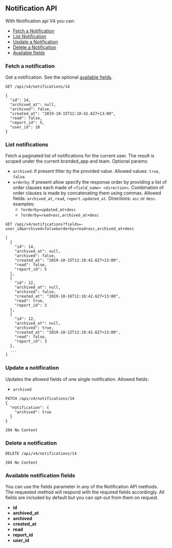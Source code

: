 ## Notification API
With Notification api V4 you can:

- [Fetch a Notification](#fetch-a-notification)
- [List Notification](#list-notifications)
- [Update a Notification](#update-a-notification)
- [Delete a Notification](#delete-a-notification)
- [Available fields](#available-notification-fields)

### Fetch a notification

Get a notification. See the optional [available fields](#available-notification-fields).
```
GET /api/v4/notifications/14
```

```
{
  "id": 14,
  "archived_at": null,
  "archived": false,
  "created_at": "2019-10-15T12:10:42.627+13:00",
  "read": false,
  "report_id": 5,
  "user_id": 18
}
```

### List notifications
Fetch a paginated list of notifications for the current user.
The result is scoped under the current branded_app and team.
Optional params:
- `archived`: if present filter by the provided value. Allowed values: `true`, `false`.
- `orderby`: if present allow specify the response order by providing a list of
  order clauses each made of `<field_name> <direction>`. Combination of order
  clauses is made by concatenating them using commas. Allowed fields:
  `archived_at`, `read`, `report.updated_at`. Directions: `asc` or `desc`.
  examples:
    - `?orderby=updated_at+desc`
    - `?orderby=read+asc,archived_at+desc`

```
GET /api/v4/notifications?fields=-user_id&archived=false&orderby=read+asc,archived_at+desc
```

```
[
  {
    "id": 14,
    "archived_at": null,
    "archived": false,
    "created_at": "2019-10-15T12:10:42.627+13:00",
    "read": false,
    "report_id": 5
  },
  {
    "id": 12,
    "archived_at": null,
    "archived": false,
    "created_at": "2019-10-16T12:10:42.627+13:00",
    "read": true,
    "report_id": 3
  },
  {
    "id": 12,
    "archived_at": null,
    "archived": true,
    "created_at": "2019-10-12T12:10:42.627+13:00",
    "read": false,
    "report_id": 3
  },
  ...
]
```

### Update a notification
Updates the allowed fields of one single notification.
Allowed fields:
  - `archived`

```
PATCH /api/v4/notifications/14
{
  "notification": {
    "archived": true
  }
}
```

```
204 No Content
```


### Delete a notification

```
DELETE /api/v4/notifications/14
```

```
204 No Content
```

### Available notification fields
You can use the fields parameter in any of the Notification API methods. The requested
method will respond with the required fields accordingly. All fields are
included by default but you can opt-out from them on request.

- **id**
- **archived_at**
- **archived**
- **created_at**
- **read**
- **report_id**
- **user_id**
